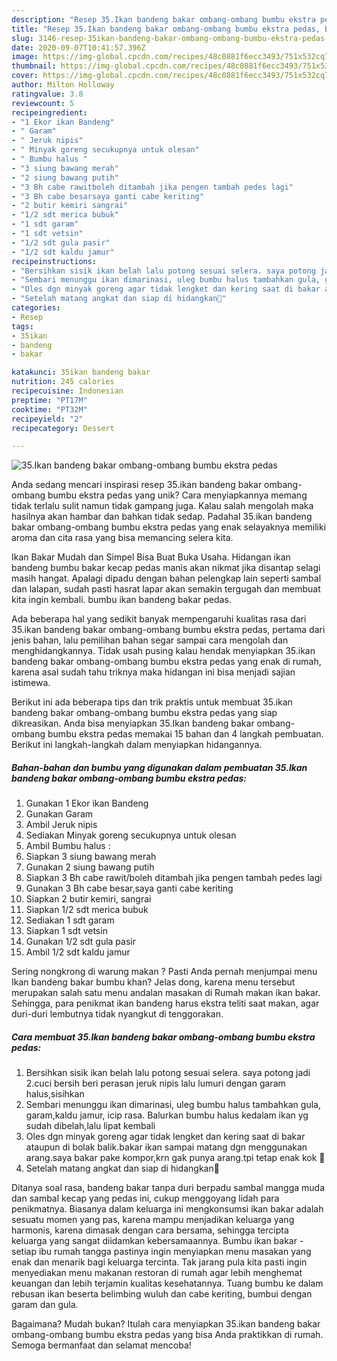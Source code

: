 ```yaml
---
description: "Resep 35.Ikan bandeng bakar ombang-ombang bumbu ekstra pedas, Bisa Manjain Lidah"
title: "Resep 35.Ikan bandeng bakar ombang-ombang bumbu ekstra pedas, Bisa Manjain Lidah"
slug: 3146-resep-35ikan-bandeng-bakar-ombang-ombang-bumbu-ekstra-pedas-bisa-manjain-lidah
date: 2020-09-07T10:41:57.396Z
image: https://img-global.cpcdn.com/recipes/48c0881f6ecc3493/751x532cq70/35ikan-bandeng-bakar-ombang-ombang-bumbu-ekstra-pedas-foto-resep-utama.jpg
thumbnail: https://img-global.cpcdn.com/recipes/48c0881f6ecc3493/751x532cq70/35ikan-bandeng-bakar-ombang-ombang-bumbu-ekstra-pedas-foto-resep-utama.jpg
cover: https://img-global.cpcdn.com/recipes/48c0881f6ecc3493/751x532cq70/35ikan-bandeng-bakar-ombang-ombang-bumbu-ekstra-pedas-foto-resep-utama.jpg
author: Milton Holloway
ratingvalue: 3.8
reviewcount: 5
recipeingredient:
- "1 Ekor ikan Bandeng"
- " Garam"
- " Jeruk nipis"
- " Minyak goreng secukupnya untuk olesan"
- " Bumbu halus "
- "3 siung bawang merah"
- "2 siung bawang putih"
- "3 Bh cabe rawitboleh ditambah jika pengen tambah pedes lagi"
- "3 Bh cabe besarsaya ganti cabe keriting"
- "2 butir kemiri sangrai"
- "1/2 sdt merica bubuk"
- "1 sdt garam"
- "1 sdt vetsin"
- "1/2 sdt gula pasir"
- "1/2 sdt kaldu jamur"
recipeinstructions:
- "Bersihkan sisik ikan belah lalu potong sesuai selera. saya potong jadi 2.cuci bersih beri perasan jeruk nipis lalu lumuri dengan garam halus,sisihkan"
- "Sembari menunggu ikan dimarinasi, uleg bumbu halus tambahkan gula, garam,kaldu jamur, icip rasa. Balurkan bumbu halus kedalam ikan yg sudah dibelah,lalu lipat kembali"
- "Oles dgn minyak goreng agar tidak lengket dan kering saat di bakar ataupun di bolak balik.bakar ikan sampai matang dgn menggunakan arang.saya bakar pake kompor,krn gak punya arang.tpi tetap enak kok 🤭"
- "Setelah matang angkat dan siap di hidangkan🤤"
categories:
- Resep
tags:
- 35ikan
- bandeng
- bakar

katakunci: 35ikan bandeng bakar 
nutrition: 245 calories
recipecuisine: Indonesian
preptime: "PT17M"
cooktime: "PT32M"
recipeyield: "2"
recipecategory: Dessert

---
```



![35.Ikan bandeng bakar ombang-ombang bumbu ekstra pedas](https://img-global.cpcdn.com/recipes/48c0881f6ecc3493/751x532cq70/35ikan-bandeng-bakar-ombang-ombang-bumbu-ekstra-pedas-foto-resep-utama.jpg)

Anda sedang mencari inspirasi resep 35.ikan bandeng bakar ombang-ombang bumbu ekstra pedas yang unik? Cara menyiapkannya memang tidak terlalu sulit namun tidak gampang juga. Kalau salah mengolah maka hasilnya akan hambar dan bahkan tidak sedap. Padahal 35.ikan bandeng bakar ombang-ombang bumbu ekstra pedas yang enak selayaknya memiliki aroma dan cita rasa yang bisa memancing selera kita.

Ikan Bakar Mudah dan Simpel Bisa Buat Buka Usaha. Hidangan ikan bandeng bumbu bakar kecap pedas manis akan nikmat jika disantap selagi masih hangat. Apalagi dipadu dengan bahan pelengkap lain seperti sambal dan lalapan, sudah pasti hasrat lapar akan semakin tergugah dan membuat kita ingin kembali. bumbu ikan bandeng bakar pedas.

Ada beberapa hal yang sedikit banyak mempengaruhi kualitas rasa dari 35.ikan bandeng bakar ombang-ombang bumbu ekstra pedas, pertama dari jenis bahan, lalu pemilihan bahan segar sampai cara mengolah dan menghidangkannya. Tidak usah pusing kalau hendak menyiapkan 35.ikan bandeng bakar ombang-ombang bumbu ekstra pedas yang enak di rumah, karena asal sudah tahu triknya maka hidangan ini bisa menjadi sajian istimewa.


Berikut ini ada beberapa tips dan trik praktis untuk membuat 35.ikan bandeng bakar ombang-ombang bumbu ekstra pedas yang siap dikreasikan. Anda bisa menyiapkan 35.Ikan bandeng bakar ombang-ombang bumbu ekstra pedas memakai 15 bahan dan 4 langkah pembuatan. Berikut ini langkah-langkah dalam menyiapkan hidangannya.

<!--inarticleads1-->

##### Bahan-bahan dan bumbu yang digunakan dalam pembuatan 35.Ikan bandeng bakar ombang-ombang bumbu ekstra pedas:

1. Gunakan 1 Ekor ikan Bandeng
1. Gunakan  Garam
1. Ambil  Jeruk nipis
1. Sediakan  Minyak goreng secukupnya untuk olesan
1. Ambil  Bumbu halus :
1. Siapkan 3 siung bawang merah
1. Gunakan 2 siung bawang putih
1. Siapkan 3 Bh cabe rawit/boleh ditambah jika pengen tambah pedes lagi
1. Gunakan 3 Bh cabe besar,saya ganti cabe keriting
1. Siapkan 2 butir kemiri, sangrai
1. Siapkan 1/2 sdt merica bubuk
1. Sediakan 1 sdt garam
1. Siapkan 1 sdt vetsin
1. Gunakan 1/2 sdt gula pasir
1. Ambil 1/2 sdt kaldu jamur


Sering nongkrong di warung makan ? Pasti Anda pernah menjumpai menu Ikan bandeng bakar bumbu khan? Jelas dong, karena menu tersebut merupakan salah satu menu andalan masakan di Rumah makan ikan bakar. Sehingga, para penikmat ikan bandeng harus ekstra teliti saat makan, agar duri-duri lembutnya tidak nyangkut di tenggorakan. 

<!--inarticleads2-->

##### Cara membuat 35.Ikan bandeng bakar ombang-ombang bumbu ekstra pedas:

1. Bersihkan sisik ikan belah lalu potong sesuai selera. saya potong jadi 2.cuci bersih beri perasan jeruk nipis lalu lumuri dengan garam halus,sisihkan
1. Sembari menunggu ikan dimarinasi, uleg bumbu halus tambahkan gula, garam,kaldu jamur, icip rasa. Balurkan bumbu halus kedalam ikan yg sudah dibelah,lalu lipat kembali
1. Oles dgn minyak goreng agar tidak lengket dan kering saat di bakar ataupun di bolak balik.bakar ikan sampai matang dgn menggunakan arang.saya bakar pake kompor,krn gak punya arang.tpi tetap enak kok 🤭
1. Setelah matang angkat dan siap di hidangkan🤤


Ditanya soal rasa, bandeng bakar tanpa duri berpadu sambal mangga muda dan sambal kecap yang pedas ini, cukup menggoyang lidah para penikmatnya. Biasanya dalam keluarga ini mengkonsumsi ikan bakar adalah sesuatu momen yang pas, karena mampu menjadikan keluarga yang harmonis, karena dimasak dengan cara bersama, sehingga tercipta keluarga yang sangat diidamkan kebersamaannya. Bumbu ikan bakar - setiap ibu rumah tangga pastinya ingin menyiapkan menu masakan yang enak dan menarik bagi keluarga tercinta. Tak jarang pula kita pasti ingin menyediakan menu makanan restoran di rumah agar lebih menghemat keuangan dan lebih terjamin kualitas kesehatannya. Tuang bumbu ke dalam rebusan ikan beserta belimbing wuluh dan cabe keriting, bumbui dengan garam dan gula. 

Bagaimana? Mudah bukan? Itulah cara menyiapkan 35.ikan bandeng bakar ombang-ombang bumbu ekstra pedas yang bisa Anda praktikkan di rumah. Semoga bermanfaat dan selamat mencoba!
